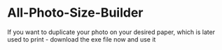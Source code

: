 # All-Photo-Size-Builder
If you want to duplicate your photo on your desired paper, which is later used to print - download the exe file now and use it
